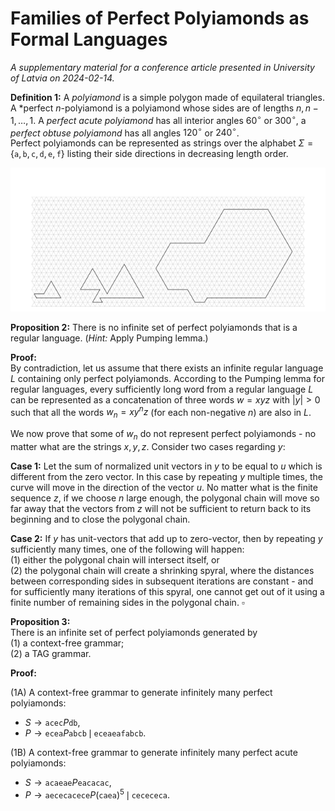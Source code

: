 #  Families of Perfect Polyiamonds as Formal Languages

*A supplementary material for a conference article presented in University of 
Latvia on 2024-02-14.*

**Definition 1:** 
A *polyiamond* is a simple polygon made of equilateral triangles. 
A *perfect $n$-polyiamond is a polyiamond whose sides are of lengths $n,n-1,\ldots,1$. 
A *perfect acute polyiamond* has all interior angles 
$60^{\circ}$ or $300^{\circ}$, a *perfect obtuse polyiamond* has all angles 
$120^{\circ}$ or $240^{\circ}$.  
Perfect polyiamonds can be represented as strings over the alphabet 
$\Sigma = \{ \mathtt{a}, \mathtt{b}, \mathtt{c}, \mathtt{d}, \mathtt{e}, \mathtt{f} \}$ 
listing their side directions in decreasing length order. 

![polyiamond-examples](polyiamond-examples.png)

**Proposition 2:** 
There is no infinite set of perfect polyiamonds that is a regular language. 
(*Hint:* Apply Pumping lemma.)

**Proof:**   
By contradiction, let us assume that there exists an infinite regular language 
$L$ containing only perfect polyiamonds. 
According to the Pumping lemma for regular languages, 
every sufficiently long word from a regular language $L$ can be 
represented as a concatenation of three words $w = xyz$ with $|y| > 0$ such that all the 
words $w_n = xy^nz$ (for each non-negative $n$) are also in $L$. 

We now prove that some of $w_n$ do not represent perfect polyiamonds - no matter
what are the strings $x,y,z$. 
Consider two cases regarding $y$: 

**Case 1:** 
Let the sum of normalized unit vectors in $y$ to be equal to $u$ which is 
different from the zero vector. 
In this case by repeating $y$ multiple times, the curve will move in the direction 
of the vector $u$. No matter what is the finite sequence $z$, if we choose $n$ 
large enough, the polygonal chain will move so far away that the vectors from $z$ 
will not be sufficient to return back to its beginning and to close the polygonal chain. 

**Case 2:**
If $y$ has unit-vectors that add up to zero-vector, then by repeating $y$
sufficiently many times, one of the following will happen:    
(1) either the polygonal chain will intersect itself, or  
(2) the polygonal chain will create a shrinking spyral, where the 
distances between corresponding sides in subsequent iterations are 
constant - and for sufficiently many iterations of this spyral, one 
cannot get out of it using a finite number of remaining sides in the polygonal chain. 
$\square$



**Proposition 3:**  
There is an infinite set of perfect polyiamonds generated by   
(1) a context-free grammar;   
(2) a TAG grammar.

**Proof:** 

(1A) A context-free grammar to generate infinitely many perfect polyiamonds: 

* $S \rightarrow \mathtt{acec}P\mathtt{db}$,
* $P \rightarrow \mathtt{ecea}P\mathtt{abcb}\,\mid\,\mathtt{eceaeafabcb}.$

(1B) A context-free grammar to generate infinitely many perfect acute polyiamonds: 

* $S \rightarrow \mathtt{acaeae}P\mathtt{eacacac}$, 
* $P \rightarrow \mathtt{aececacece}P(\mathtt{caea})^5\,\mid\,\mathtt{cecececa}.$

